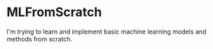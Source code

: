 # MLFromScratch

I'm trying to learn and implement basic machine learning models and methods from scratch.
